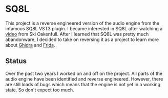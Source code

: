 # SQ8L

This project is a reverse engineered version of the audio engine from the infamous SQ8L VST3 plugin. I became interested
in SQ8L after watching a [video][1] from Ski Oakenfull. After I learned that SQ8L was pretty much abandonware, I decided
to take on reversing it as a project to learn more about [Ghidra][2] and [Frida][3].

## Status

Over the past two years I worked on and off on the project. All parts of the audio engine have been identified and
reverse engineered. However, there are still loads of bugs which means that the engine is not yet in a working state. So
don't expect too much.

[1]: https://www.youtube.com/watch?v=KEdNgJsq68w
[2]: https://ghidra-sre.org/
[3]: https://frida.re/
